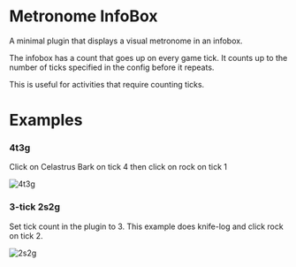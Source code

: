 # Metronome InfoBox

A minimal plugin that displays a visual metronome in an infobox.

The infobox has a count that goes up on every game tick. It counts up to the number of ticks specified in the config before it repeats.

This is useful for activities that require counting ticks.

# Examples

### 4t3g

Click on Celastrus Bark on tick 4 then click on rock on tick 1

![4t3g](https://raw.githubusercontent.com/kentor/metronome-infobox/master/images/4t3g.gif)


### 3-tick 2s2g

Set tick count in the plugin to 3. This example does knife-log and click rock on tick 2.

![2s2g](https://raw.githubusercontent.com/kentor/metronome-infobox/master/images/3t2s2g.gif)
